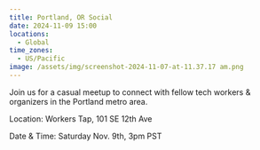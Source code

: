 ```yaml
---
title: Portland, OR Social
date: 2024-11-09 15:00
locations:
  - Global
time_zones:
  - US/Pacific
image: /assets/img/screenshot-2024-11-07-at-11.37.17 am.png
---
```

Join us for a casual meetup to connect with fellow tech workers & organizers in the Portland metro area. 

Location: Workers Tap, 101 SE 12th Ave

Date & Time: Saturday Nov. 9th, 3pm PST
